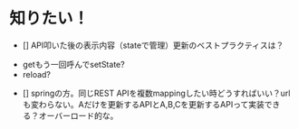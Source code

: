 # 知りたい！

- []  API叩いた後の表示内容（stateで管理）更新のベストプラクティスは？
* getもう一回呼んでsetState?
* reload?


- [] springの方。同じREST APIを複数mappingしたい時どうすればいい？urlも変わらない。Aだけを更新するAPIとA,B,Cを更新するAPIって実装できる？オーバーロード的な。